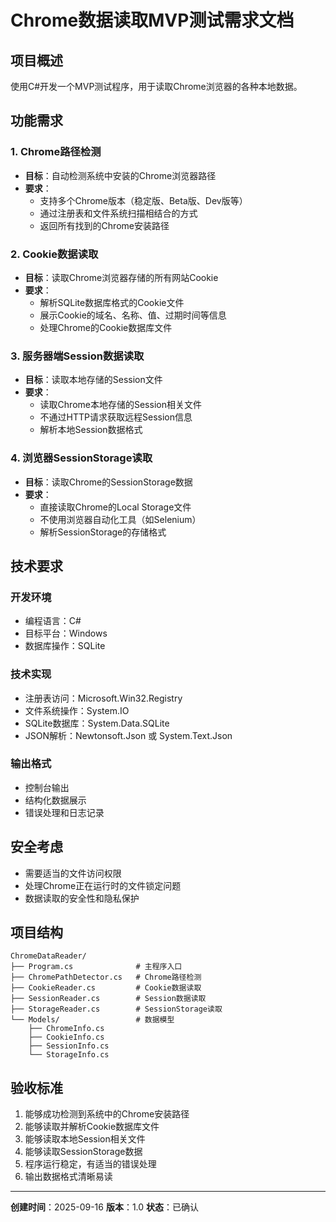 # Chrome数据读取MVP测试需求文档

## 项目概述
使用C#开发一个MVP测试程序，用于读取Chrome浏览器的各种本地数据。

## 功能需求

### 1. Chrome路径检测
- **目标**：自动检测系统中安装的Chrome浏览器路径
- **要求**：
  - 支持多个Chrome版本（稳定版、Beta版、Dev版等）
  - 通过注册表和文件系统扫描相结合的方式
  - 返回所有找到的Chrome安装路径

### 2. Cookie数据读取
- **目标**：读取Chrome浏览器存储的所有网站Cookie
- **要求**：
  - 解析SQLite数据库格式的Cookie文件
  - 展示Cookie的域名、名称、值、过期时间等信息
  - 处理Chrome的Cookie数据库文件

### 3. 服务器端Session数据读取
- **目标**：读取本地存储的Session文件
- **要求**：
  - 读取Chrome本地存储的Session相关文件
  - 不通过HTTP请求获取远程Session信息
  - 解析本地Session数据格式

### 4. 浏览器SessionStorage读取
- **目标**：读取Chrome的SessionStorage数据
- **要求**：
  - 直接读取Chrome的Local Storage文件
  - 不使用浏览器自动化工具（如Selenium）
  - 解析SessionStorage的存储格式

## 技术要求

### 开发环境
- 编程语言：C#
- 目标平台：Windows
- 数据库操作：SQLite

### 技术实现
- 注册表访问：Microsoft.Win32.Registry
- 文件系统操作：System.IO
- SQLite数据库：System.Data.SQLite
- JSON解析：Newtonsoft.Json 或 System.Text.Json

### 输出格式
- 控制台输出
- 结构化数据展示
- 错误处理和日志记录

## 安全考虑
- 需要适当的文件访问权限
- 处理Chrome正在运行时的文件锁定问题
- 数据读取的安全性和隐私保护

## 项目结构
```
ChromeDataReader/
├── Program.cs              # 主程序入口
├── ChromePathDetector.cs   # Chrome路径检测
├── CookieReader.cs         # Cookie数据读取
├── SessionReader.cs        # Session数据读取
├── StorageReader.cs        # SessionStorage读取
└── Models/                 # 数据模型
    ├── ChromeInfo.cs
    ├── CookieInfo.cs
    ├── SessionInfo.cs
    └── StorageInfo.cs
```

## 验收标准
1. 能够成功检测到系统中的Chrome安装路径
2. 能够读取并解析Cookie数据库文件
3. 能够读取本地Session相关文件
4. 能够读取SessionStorage数据
5. 程序运行稳定，有适当的错误处理
6. 输出数据格式清晰易读

---
**创建时间**：2025-09-16
**版本**：1.0
**状态**：已确认
